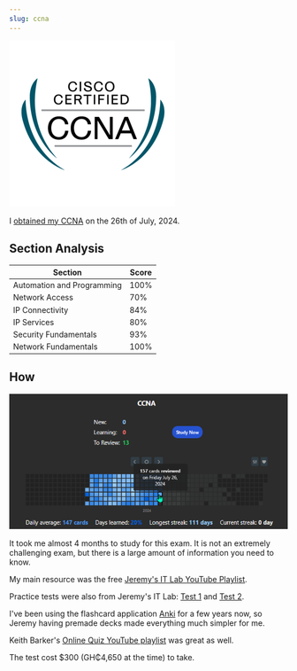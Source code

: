 ```yaml
---
slug: ccna
---
```


![CCNA badge](./static/ccna.png)

I [obtained my CCNA](https://www.credly.com/badges/e59a7783-5b71-481c-b230-da161524f21b/linked_in?t=shao2r) on the 26th of July, 2024.

## Section Analysis

| Section                    | Score |
| -------------------------- | ----- |
| Automation and Programming | 100%  |
| Network Access             | 70%   |
| IP Connectivity            | 84%   |
| IP Services                | 80%   |
| Security Fundamentals      | 93%   |
| Network Fundamentals       | 100%  |


## How

![Anki CCNA Heatmap](./static/ccna-anki-progress.png)

It took me almost 4 months to study for this exam. It is not an extremely challenging exam, but there is a large amount of information you need to know.

My main resource was the free [Jeremy's IT Lab YouTube Playlist](https://youtube.com/playlist?list=PLxbwE86jKRgMpuZuLBivzlM8s2Dk5lXBQ&si=2_pLVl4Ra64bigFx).

Practice tests were also from Jeremy's IT Lab: [Test 1](https://courses.jeremysitlab.com/p/ccna-practice-exam-1) and [Test 2](https://courses.jeremysitlab.com/p/ccna-practice-exam-2).

I've been using the flashcard application [Anki](https://apps.ankiweb.net) for a few years now, so Jeremy having premade decks made everything much simpler for me.

Keith Barker's [Online Quiz YouTube playlist](https://youtube.com/playlist?list=PLQQoSBmrXmrwZD-0fZVMieVRjI4k-fowj&si=Xc-0fVG9rQDMpRuv) was great as well.

The test cost $300 (GH₵4,650 at the time) to take.